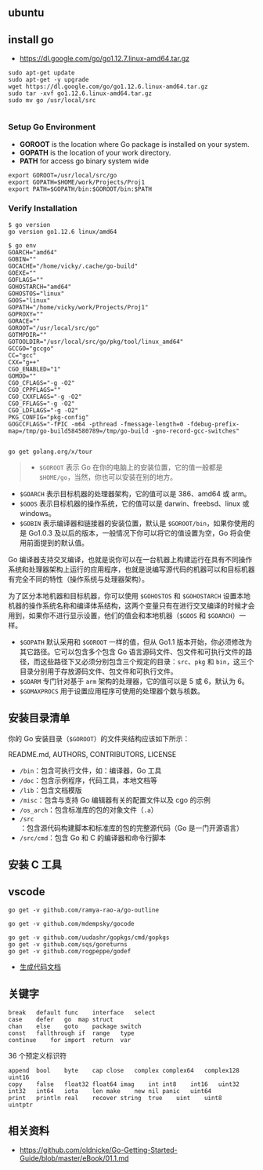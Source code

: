 
## ubuntu

## install go

+ https://dl.google.com/go/go1.12.7.linux-amd64.tar.gz

```shell
sudo apt-get update
sudo apt-get -y upgrade
wget https://dl.google.com/go/go1.12.6.linux-amd64.tar.gz
sudo tar -xvf go1.12.6.linux-amd64.tar.gz
sudo mv go /usr/local/src


```

### Setup Go Environment

+ __GOROOT__ is the location where Go package is installed on your system.
+ __GOPATH__ is the location of your work directory.
+ __PATH__ for access go binary system wide


```shell
export GOROOT=/usr/local/src/go
export GOPATH=$HOME/work/Projects/Proj1
export PATH=$GOPATH/bin:$GOROOT/bin:$PATH
```

### Verify Installation

```shell
$ go version
go version go1.12.6 linux/amd64

$ go env
GOARCH="amd64"
GOBIN=""
GOCACHE="/home/vicky/.cache/go-build"
GOEXE=""
GOFLAGS=""
GOHOSTARCH="amd64"
GOHOSTOS="linux"
GOOS="linux"
GOPATH="/home/vicky/work/Projects/Proj1"
GOPROXY=""
GORACE=""
GOROOT="/usr/local/src/go"
GOTMPDIR=""
GOTOOLDIR="/usr/local/src/go/pkg/tool/linux_amd64"
GCCGO="gccgo"
CC="gcc"
CXX="g++"
CGO_ENABLED="1"
GOMOD=""
CGO_CFLAGS="-g -O2"
CGO_CPPFLAGS=""
CGO_CXXFLAGS="-g -O2"
CGO_FFLAGS="-g -O2"
CGO_LDFLAGS="-g -O2"
PKG_CONFIG="pkg-config"
GOGCCFLAGS="-fPIC -m64 -pthread -fmessage-length=0 -fdebug-prefix-map=/tmp/go-build584580789=/tmp/go-build -gno-record-gcc-switches"


go get golang.org/x/tour
```

>+ `$GOROOT` 表示 Go 在你的电脑上的安装位置，它的值一般都是 `$HOME/go`，当然，你也可以安装在别的地方。
+ `$GOARCH` 表示目标机器的处理器架构，它的值可以是 386、amd64 或 arm。
+ `$GOOS` 表示目标机器的操作系统，它的值可以是 darwin、freebsd、linux 或 windows。
+ `$GOBIN` 表示编译器和链接器的安装位置，默认是 `$GOROOT/bin`，如果你使用的是 Go1.0.3 及以后的版本，一般情况下你可以将它的值设置为空，Go 将会使用前面提到的默认值。


Go 编译器支持交叉编译，也就是说你可以在一台机器上构建运行在具有不同操作系统和处理器架构上运行的应用程序，也就是说编写源代码的机器可以和目标机器有完全不同的特性（操作系统与处理器架构）。

为了区分本地机器和目标机器，你可以使用 `$GOHOSTOS` 和 `$GOHOSTARCH` 设置本地机器的操作系统名称和编译体系结构，这两个变量只有在进行交叉编译的时候才会用到，如果你不进行显示设置，他们的值会和本地机器（`$GOOS` 和 `$GOARCH`）一样。


+ `$GOPATH` 默认采用和 `$GOROOT` 一样的值，但从 Go1.1 版本开始，你必须修改为其它路径。它可以包含多个包含 Go 语言源码文件、包文件和可执行文件的路径，而这些路径下又必须分别包含三个规定的目录：`src`、`pkg` 和 `bin`，这三个目录分别用于存放源码文件、包文件和可执行文件。
+ `$GOARM` 专门针对基于 `arm` 架构的处理器，它的值可以是 5 或 6，默认为 6。
+ `$GOMAXPROCS` 用于设置应用程序可使用的处理器个数与核数。

## 安装目录清单

你的 Go 安装目录（`$GOROOT`）的文件夹结构应该如下所示：

README.md, AUTHORS, CONTRIBUTORS, LICENSE

+ `/bin`：包含可执行文件，如：编译器，Go 工具
+ `/doc`：包含示例程序，代码工具，本地文档等
+ `/lib`：包含文档模版
+ `/misc`：包含与支持 Go 编辑器有关的配置文件以及 cgo 的示例
+ `/os_arch`：包含标准库的包的对象文件（`.a`）
+ `/src`：包含源代码构建脚本和标准库的包的完整源代码（Go 是一门开源语言）
+ `/src/cmd`：包含 Go 和 C 的编译器和命令行脚本

## 安装 C 工具

## vscode

```shell
go get -v github.com/ramya-rao-a/go-outline

go get -v github.com/mdempsky/gocode

go get -v github.com/uudashr/gopkgs/cmd/gopkgs
go get -v github.com/sqs/goreturns
go get -v github.com/rogpeppe/godef
```

+ [生成代码文档](https://github.com/oldnicke/Go-Getting-Started-Guide/blob/master/eBook/03.6.md)

## 关键字

```shell
break	default	func	interface	select
case	defer	go	map	struct
chan	else	goto	package	switch
const	fallthrough	if	range	type
continue	for	import	return	var
```

36 个预定义标识符

```shell
append	bool	byte	cap	close	complex	complex64	complex128	uint16
copy	false	float32	float64	imag	int	int8	int16	uint32
int32	int64	iota	len	make	new	nil	panic	uint64
print	println	real	recover	string	true	uint	uint8	uintptr

```


## 相关资料

+ https://github.com/oldnicke/Go-Getting-Started-Guide/blob/master/eBook/01.1.md